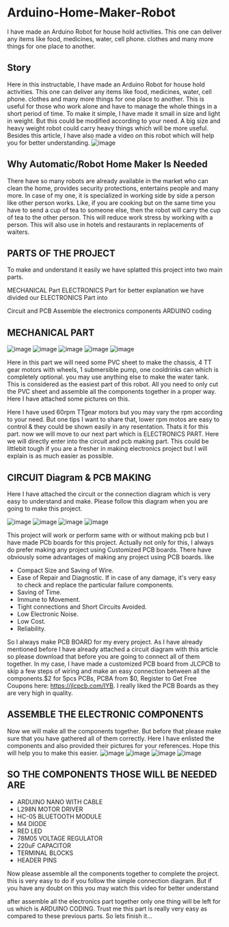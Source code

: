 # Arduino-Home-Maker-Robot
I have made an Arduino Robot for house hold activities. This one can deliver any items like food, medicines, water, cell phone. clothes and many more things for one place to another.
## Story
Here in this instructable, I have made an Arduino Robot for house hold activities. This one can deliver any items like food, medicines, water, cell phone. clothes and many more things for one place to another. This is useful for those who work alone and have to manage the whole things in a short period of time. To make it simple, I have made it small in size and light in weight. But this could be modified according to your need. A big size and heavy weight robot could carry heavy things which will be more useful. Besides this article, I have also made a video on this robot which will help you for better understanding.
![image](https://user-images.githubusercontent.com/79990158/201729614-d131743f-f5dd-4db7-9c3a-db4dd588a34b.png)
## Why Automatic/Robot Home Maker Is Needed
There have so many robots are already available in the market who can clean the home, provides security protections, entertains people and many more. In case of my one, it is specialized in working side by side a person like other person works. Like, if you are cooking but on the same time you have to send a cup of tea to someone else, then the robot will carry the cup of tea to the other person. This will reduce work stress by working with a person. This will also use in hotels and restaurants in replacements of waiters.

## PARTS OF THE PROJECT
To make and understand it easily we have splatted this project into two main parts.

MECHANICAL Part
ELECTRONICS Part
for better explanation we have divided our ELECTRONICS Part into

Circuit and PCB
Assemble the electronics components
ARDUINO coding
## MECHANICAL PART
![image](https://user-images.githubusercontent.com/79990158/201730485-429a70ce-f735-4f2f-962b-b7685a9c3133.png)
![image](https://user-images.githubusercontent.com/79990158/201730509-419b4b32-8736-4daf-a147-57cf154c84d5.png)
![image](https://user-images.githubusercontent.com/79990158/201730542-e70f43d7-f378-4375-b2d7-2e1996f05030.png)
![image](https://user-images.githubusercontent.com/79990158/201730575-9f757339-4b28-4d6c-b2e6-cd1c3ea31f2a.png)
![image](https://user-images.githubusercontent.com/79990158/201730606-680146bd-cf19-4cc3-aeb7-bf4f5c03521f.png)

Here in this part we will need some PVC sheet to make the chassis, 4 TT gear motors with wheels, 1 submersible pump, one cooldrinks can which is completely optional. you may use anything else to make the water tank. This is considered as the easiest part of this robot. All you need to only cut the PVC sheet and assemble all the components together in a proper way. Here I have attached some pictures on this.

Here I have used 60rpm TTgear motors but you may vary the rpm according to your need. But one tips I want to share that, lower rpm motos are easy to control & they could be shown easily in any resentation. Thats it for this part. now we will move to our next part which is ELECTRONICS PART. Here we will directly enter into the circuit and pcb making part. This could be littlebit tough if you are a fresher in making electronics project but I will explain is as much easier as possible.

## CIRCUIT Diagram & PCB MAKING
Here I have attached the circuit or the connection diagram which is very easy to understand and make. Please follow this diagram when you are going to make this project.

![image](https://user-images.githubusercontent.com/79990158/201730894-616e0016-6f1b-493a-9a04-2b6f2266ca0a.png)
![image](https://user-images.githubusercontent.com/79990158/201730939-a9ac2117-1ae7-48c8-a875-00e0d9b06fe5.png)
![image](https://user-images.githubusercontent.com/79990158/201730999-056d1ca1-c65b-46a8-892d-2fae215ffbe8.png)
![image](https://user-images.githubusercontent.com/79990158/201731051-1402c4e4-5c3c-468e-9bdd-56defa7b2430.png)

This project will work or perform same with or without making pcb but I have made PCb boards for this project. Actually not only for this, I always do prefer making any project using Customized PCB boards. There have obviously some advantages of making any project using PCB boards. like

- Compact Size and Saving of Wire.
- Ease of Repair and Diagnostic. If in case of any damage, it's very easy to check and replace the particular failure components.
- Saving of Time.
- Immune to Movement.
- Tight connections and Short Circuits Avoided.
- Low Electronic Noise.
- Low Cost.
- Reliability.

So I always make PCB BOARD for my every project. As I have already mentioned before I have already attached a circuit diagram with this article so please download that before you are going to connect all of them together. In my case, I have made a customized PCB board from JLCPCB to skip a few steps of wiring and make an easy connection between all the components.$2 for 5pcs PCBs, PCBA from $0, Register to Get Free Coupons here: https://jlcpcb.com/IYB. I really liked the PCB Boards as they are very high in quality.

## ASSEMBLE THE ELECTRONIC COMPONENTS
Now we will make all the components together. But before that please make sure that you have gathered all of them correctly. Here I have enlisted the components and also provided their pictures for your references. Hope this will help you to make this easier.
![image](https://user-images.githubusercontent.com/79990158/201732096-1b744898-60f2-4eca-95ac-39bbb6f321c1.png)
![image](https://user-images.githubusercontent.com/79990158/201732135-d30c1f8f-e9c0-46c8-abda-0e4d838dfb0c.png)
![image](https://user-images.githubusercontent.com/79990158/201732172-d5ccf089-9908-4840-82f8-7d42ca59ad4a.png)
![image](https://user-images.githubusercontent.com/79990158/201732226-1d2d9cf6-418a-41af-b15b-ab8bb4c0e535.png)


## SO THE COMPONENTS THOSE WILL BE NEEDED ARE
- ARDUINO NANO WITH CABLE
- L298N MOTOR DRIVER
- HC-05 BLUETOOTH MODULE
- M4 DIODE
- RED LED
- 78M05 VOLTAGE REGULATOR
- 220uF CAPACITOR
- TERMINAL BLOCKS
- HEADER PINS

Now please assemble all the components together to complete the project. this is very easy to do if you follow the simple connection diagram. But if you have any doubt on this you may watch this video for better understand

after assemble all the electronics part together only one thing will be left for us which is ARDUINO CODING. Trust me this part is really very easy as compared to these previous parts. So lets finish it...
